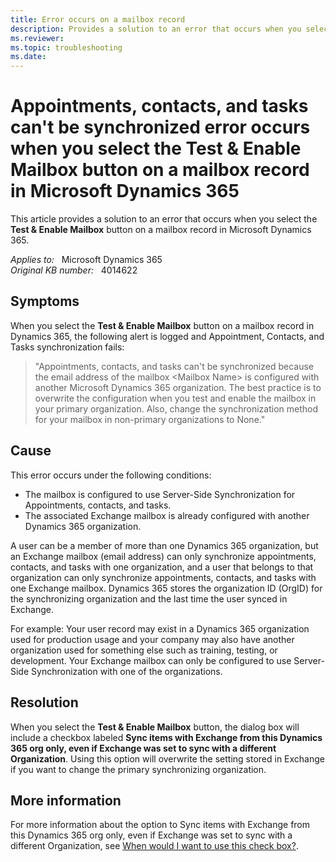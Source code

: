 ```yaml
---
title: Error occurs on a mailbox record
description: Provides a solution to an error that occurs when you select the Test & Enable Mailbox button on a mailbox record in Microsoft Dynamics 365.
ms.reviewer: 
ms.topic: troubleshooting
ms.date: 
---
```

# Appointments, contacts, and tasks can't be synchronized error occurs when you select the Test & Enable Mailbox button on a mailbox record in Microsoft Dynamics 365

This article provides a solution to an error that occurs when you select the **Test & Enable Mailbox** button on a mailbox record in Microsoft Dynamics 365.

_Applies to:_ &nbsp; Microsoft Dynamics 365  
_Original KB number:_ &nbsp; 4014622

## Symptoms

When you select the **Test & Enable Mailbox** button on a mailbox record in Dynamics 365, the following alert is logged and Appointment, Contacts, and Tasks synchronization fails:  

> "Appointments, contacts, and tasks can't be synchronized because the email address of the mailbox \<Mailbox Name> is configured with another Microsoft Dynamics 365 organization. The best practice is to overwrite the configuration when you test and enable the mailbox in your primary organization. Also, change the synchronization method for your mailbox in non-primary organizations to None."  

## Cause

This error occurs under the following conditions:

- The mailbox is configured to use Server-Side Synchronization for Appointments, contacts, and tasks.
- The associated Exchange mailbox is already configured with another Dynamics 365 organization.  

A user can be a member of more than one Dynamics 365 organization, but an Exchange mailbox (email address) can only synchronize appointments, contacts, and tasks with one organization, and a user that belongs to that organization can only synchronize appointments, contacts, and tasks with one Exchange mailbox. Dynamics 365 stores the organization ID (OrgID) for the synchronizing organization and the last time the user synced in Exchange.  

For example: Your user record may exist in a Dynamics 365 organization used for production usage and your company may also have another organization used for something else such as training, testing, or development. Your Exchange mailbox can only be configured to use Server-Side Synchronization with one of the organizations.  

## Resolution

When you select the **Test & Enable Mailbox** button, the dialog box will include a checkbox labeled **Sync items with Exchange from this Dynamics 365 org only, even if Exchange was set to sync with a different Organization**. Using this option will overwrite the setting stored in Exchange if you want to change the primary synchronizing organization.

## More information

For more information about the option to Sync items with Exchange from this Dynamics 365 org only, even if Exchange was set to sync with a different Organization, see [When would I want to use this check box?](/power-platform/admin/when-would-want-use-check-box).
